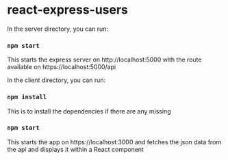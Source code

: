 # react-express-users

In the server directory, you can run:

### `npm start`

This starts the express server on http://localhost:5000 with the route available on https://localhost:5000/api

In the client directory, you can run:

### `npm install`

This is to install the dependencies if there are any missing

### `npm start`

This starts the app on https://localhost:3000 and fetches the json data from the api and displays it within a React component
